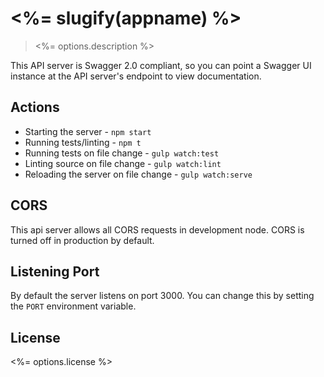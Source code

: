# <%= slugify(appname) %>
> <%= options.description %>

This API server is Swagger 2.0 compliant, so you can point a Swagger UI instance at the API server's endpoint to view documentation.

## Actions
* Starting the server - `npm start`
* Running tests/linting - `npm t`
* Running tests on file change - `gulp watch:test`
* Linting source on file change - `gulp watch:lint`
* Reloading the server on file change - `gulp watch:serve`

## CORS

This api server allows all CORS requests in development node.  CORS is turned off in production by default.

## Listening Port

By default the server listens on port 3000.  You can change this by setting the `PORT`
environment variable.

## License

<%= options.license %>
